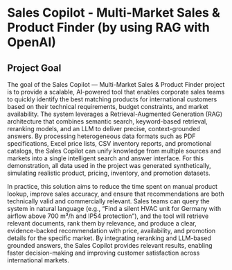 # Sales Copilot - Multi-Market Sales & Product Finder (by using RAG with OpenAI)

## Project Goal

The goal of the Sales Copilot — Multi-Market Sales & Product Finder project is to provide a scalable, AI-powered tool that enables corporate sales teams to quickly identify the best matching products for international customers based on their technical requirements, budget constraints, and market availability. The system leverages a Retrieval-Augmented Generation (RAG) architecture that combines semantic search, keyword-based retrieval, reranking models, and an LLM to deliver precise, context-grounded answers. By processing heterogeneous data formats such as PDF specifications, Excel price lists, CSV inventory reports, and promotional catalogs, the Sales Copilot can unify knowledge from multiple sources and markets into a single intelligent search and answer interface. For this demonstration, all data used in the project was generated synthetically, simulating realistic product, pricing, inventory, and promotion datasets.

In practice, this solution aims to reduce the time spent on manual product lookup, improve sales accuracy, and ensure that recommendations are both technically valid and commercially relevant. Sales teams can query the system in natural language (e.g., “Find a silent HVAC unit for Germany with airflow above 700 m³/h and IP54 protection”), and the tool will retrieve relevant documents, rank them by relevance, and produce a clear, evidence-backed recommendation with price, availability, and promotion details for the specific market. By integrating reranking and LLM-based grounded answers, the Sales Copilot provides relevant results, enabling faster decision-making and improving customer satisfaction across international markets.
